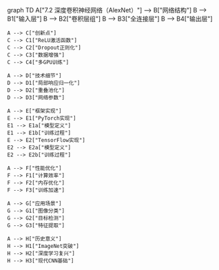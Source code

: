 graph TD
    A["7.2 深度卷积神经网络（AlexNet）"] --> B["网络结构"]
    B --> B1["输入层"]
    B --> B2["卷积层组"]
    B --> B3["全连接层"]
    B --> B4["输出层"]
    
    A --> C["创新点"]
    C --> C1["ReLU激活函数"]
    C --> C2["Dropout正则化"]
    C --> C3["数据增强"]
    C --> C4["多GPU训练"]
    
    A --> D["技术细节"]
    D --> D1["局部响应归一化"]
    D --> D2["重叠池化"]
    D --> D3["网络参数"]
    
    A --> E["框架实现"]
    E --> E1["PyTorch实现"]
    E1 --> E1a["模型定义"]
    E1 --> E1b["训练过程"]
    E --> E2["TensorFlow实现"]
    E2 --> E2a["模型定义"]
    E2 --> E2b["训练过程"]
    
    A --> F["性能优化"]
    F --> F1["计算效率"]
    F --> F2["内存优化"]
    F --> F3["训练加速"]
    
    A --> G["应用场景"]
    G --> G1["图像分类"]
    G --> G2["目标检测"]
    G --> G3["特征提取"]
    
    A --> H["历史意义"]
    H --> H1["ImageNet突破"]
    H --> H2["深度学习复兴"]
    H --> H3["现代CNN基础"] 